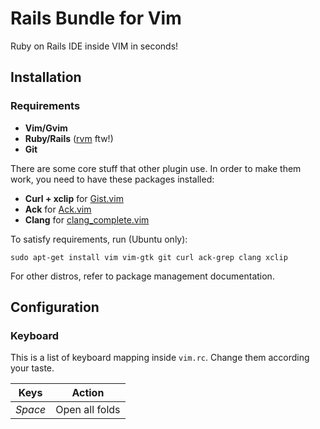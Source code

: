 # Rails Bundle for Vim

Ruby on Rails IDE inside VIM in seconds!

## Installation

### Requirements

* **Vim/Gvim**
* **Ruby/Rails** ([rvm](https://rvm.io/rvm/install/) ftw!)
* **Git**

There are some core stuff that other plugin use. In order to make them work, you need to have
these packages installed:

* **Curl + xclip** for [Gist.vim](https://github.com/vim-scripts/Gist.vim)
* **Ack** for [Ack.vim](https://github.com/mileszs/ack.vim)
* **Clang** for [clang_complete.vim](https://github.com/Rip-Rip/clang_complete)

To satisfy requirements, run (Ubuntu only):
```
sudo apt-get install vim vim-gtk git curl ack-grep clang xclip
```
For other distros, refer to package management documentation.

## Configuration
### Keyboard

This is a list of keyboard mapping inside `vim.rc`. Change them according your taste.

| Keys          | Action        |
| ------------- |:-------------:|
| *Space* | Open all folds |


